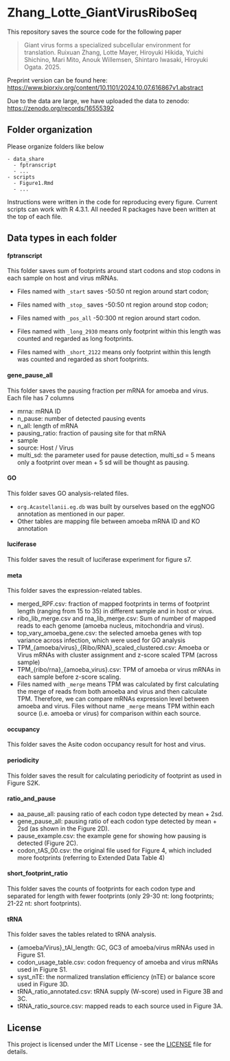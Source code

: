 # Zhang_Lotte_GiantVirusRiboSeq
This repository saves the source code for the following paper 

> Giant virus forms a specialized subcellular environment for translation. Ruixuan Zhang, Lotte Mayer, Hiroyuki Hikida, Yuichi Shichino, Mari Mito, Anouk Willemsen, Shintaro Iwasaki, Hiroyuki Ogata. 2025.

Preprint version can be found here: https://www.biorxiv.org/content/10.1101/2024.10.07.616867v1.abstract

Due to the data are large, we have uploaded the data to zenodo: https://zenodo.org/records/16555392

## Folder organization
Please organize folders like below

```
- data_share
  - fptranscript
  - ...
- scripts
  - Figure1.Rmd
  - ...
```

Instructions were written in the code for reproducing every figure. Current scripts can work with R 4.3.1. All needed R packages have been written at the top of each file. 

## Data types in each folder

#### fptranscript
This folder saves sum of footprints around start codons and stop codons in each sample on host and virus mRNAs. 
* Files named with `_start` saves -50:50 nt region around start codon;
* Files named with `_stop_` saves -50:50 nt region around stop codon;
* Files named with `_pos_all` -50:300 nt region around start codon.

* Files named with `_long_2930` means only footprint within this length was counted and regarded as long footprints. 
* Files named with `_short_2122` means only footprint within this length was counted and regarded as short footprints.

#### gene_pause_all

This folder saves the pausing fraction per mRNA for amoeba and virus. Each file has 7 columns

- mrna: mRNA ID
- n_pause: number of detected pausing events
- n_all: length of mRNA
- pausing_ratio: fraction of pausing site for that mRNA
- sample
- source: Host / Virus
- multi_sd: the parameter used for pause detection, multi_sd = 5 means only a footprint over mean + 5 sd will be thought as pausing.

#### GO

This folder saves GO analysis-related files. 

- `org.Acastellanii.eg.db` was built by ourselves based on the eggNOG annotation as mentioned in our paper.
- Other tables are mapping file between amoeba mRNA ID and KO annotation

#### luciferase

This folder saves the result of luciferase experiment for figure s7. 

#### meta

This folder saves the expression-related tables.

- merged_RPF.csv: fraction of mapped footprints in terms of footprint length (ranging from 15 to 35) in different sample and in host or virus.
- ribo_lib_merge.csv and rna_lib_merge.csv: Sum of number of mapped reads to each genome (amoeba nucleus, mitochondria and virus).
- top_vary_amoeba_gene.csv: the selected amoeba genes with top variance across infection, which were used for GO analysis
- TPM_{amoeba/virus}_{Ribo/RNA}_scaled_clustered.csv: Amoeba or Virus mRNAs with cluster assignment and z-score scaled TPM (across sample)
- TPM_{ribo/rna}_{amoeba_virus}.csv: TPM of amoeba or virus mRNAs in each sample before z-score scaling.
- Files named with `_merge` means TPM was calculated by first calculating the merge of reads from both amoeba and virus and then calculate TPM. Therefore, we can compare mRNAs expression level between amoeba and virus. Files without name `_merge` means TPM within each source (i.e. amoeba or virus) for comparison within each source. 

#### occupancy

This folder saves the Asite codon occupancy result for host and virus.

#### periodicity

This folder saves the result for calculating periodicity of footprint as used in Figure S2K.

#### ratio_and_pause

- aa_pause_all: pausing ratio of each codon type detected by mean + 2sd.
- gene_pause_all: pausing ratio of each codon type detected by mean + 2sd (as shown in the Figure 2D).
- pause_example.csv: the example gene for showing how pausing is detected (Figure 2C).
- codon_tAS_00.csv: the original file used for Figure 4, which included more footprints (referring to Extended Data Table 4)

#### short_footprint_ratio

This folder saves the counts of footprints for each codon type and separated for length with fewer footprints (only 29-30 nt: long footprints; 21-22 nt: short footprints).

#### tRNA

This folder saves the tables related to tRNA analysis.

- {amoeba/Virus}_tAI_length: GC, GC3 of amoeba/virus mRNAs used in Figure S1.
- codon_usage_table.csv: codon frequency of amoeba and virus mRNAs used in Figure S1.
- syst_nTE: the normalized translation efficiency (nTE) or balance score used in Figure 3D.
- tRNA_ratio_annotated.csv: tRNA supply (W-score) used in Figure 3B and 3C.
- tRNA_ratio_source.csv: mapped reads to each source used in Figure 3A.

## License
This project is licensed under the MIT License - see the [LICENSE](LICENSE) file for details.
